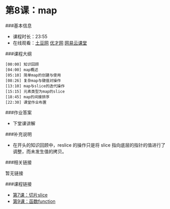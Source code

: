 第8课：map
==========================

###基本信息

- 课程时长：23:55
- 在线观看：[土豆网](http://www.tudou.com/programs/view/4RPY1QgwvLg/) [优才网](http://www.ucai.cn/course/chapter/69/3210/4626) [网易云课堂](http://study.163.com/course/courseLearn.htm?courseId=306002#/learn/video?lessonId=421019&courseId=306002)

###课程大纲

	[00:00] 知识回顾
	[04:00] map概述
	[05:10] 简单map的创建与使用
	[08:26] 复杂map与键值对操作
	[13:10] map与slice的迭代操作
	[15:15] 元素类型为map的slice
	[18:45] map的间接排序
	[22:30] 课堂作业布置
	
###作业答案

- 下堂课讲解

###补充说明

- 在开头的知识回顾中，reslice 的操作只是将 slice 指向底层的指针的值进行了调整，而未发生值的拷贝。

###相关链接

暂无链接

###课程链接

- [第7课：切片slice](lecture7.md)
- [第9课：函数function](lecture9.md)
